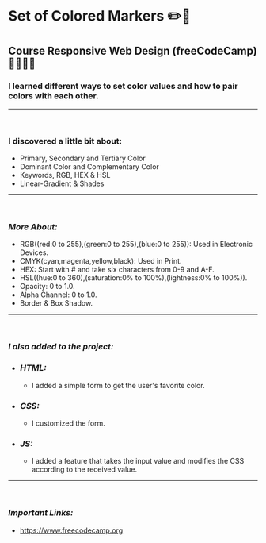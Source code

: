 # **Set of Colored Markers** ✏️🌈

## **Course Responsive Web Design (freeCodeCamp)** 🧑🏻‍🚀🚀

### I learned different ways to set color values and how to pair colors with each other.

---

<br>

### **I discovered a little bit about:**

- Primary, Secondary and Tertiary Color
- Dominant Color and Complementary Color
- Keywords, RGB, HEX & HSL
- Linear-Gradient & Shades

---

<br>

### _More About:_

- RGB((red:0 to 255),(green:0 to 255),(blue:0 to 255)): Used in Electronic Devices.
- CMYK(cyan,magenta,yellow,black): Used in Print.
- HEX: Start with # and take six characters from 0-9 and A-F.
- HSL((hue:0 to 360),(saturation:0% to 100%),(lightness:0% to 100%)).
- Opacity: 0 to 1.0.
- Alpha Channel: 0 to 1.0.
- Border & Box Shadow.

---

<br>

### _I also added to the project:_

- ### _HTML:_

  - I added a simple form to get the user's favorite color.

- ### _CSS:_

  - I customized the form.

- ### _JS:_

  - I added a feature that takes the input value and modifies the CSS according to the received value.

---

<br>

### _Important Links:_

- https://www.freecodecamp.org
